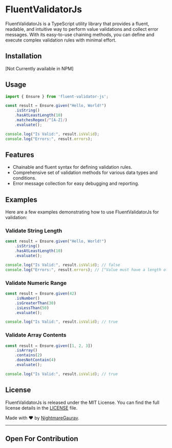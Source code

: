 # FluentValidatorJs

FluentValidatorJs is a TypeScript utility library that provides a fluent, readable, and intuitive way to perform value validations and collect error messages. With its easy-to-use chaining methods, you can define and execute complex validation rules with minimal effort.

## Installation
[Not Currently available in NPM]

## Usage

```typescript
import { Ensure } from 'fluent-validator-js';

const result = Ensure.given("Hello, World!")
    .isString()
    .hasAtLeastLength(10)
    .matchesRegex(/^[A-Z]/)
    .evaluate();

console.log("Is Valid:", result.isValid);
console.log("Errors:", result.errors);
```

## Features

- Chainable and fluent syntax for defining validation rules.
- Comprehensive set of validation methods for various data types and conditions.
- Error message collection for easy debugging and reporting.

## Examples

Here are a few examples demonstrating how to use FluentValidatorJs for validation:

### Validate String Length

```typescript
const result = Ensure.given("Hello, World!")
    .isString()
    .hasAtLeastLength(10)
    .evaluate();

console.log("Is Valid:", result.isValid); // false
console.log("Errors:", result.errors); // ["Value must have a length of 10 at minimum."]
```

### Validate Numeric Range

```typescript
const result = Ensure.given(42)
    .isNumber()
    .isGreaterThan(30)
    .isLessThan(50)
    .evaluate();

console.log("Is Valid:", result.isValid); // true
```

### Validate Array Contents

```typescript
const result = Ensure.given([1, 2, 3])
    .isArray()
    .contains(2)
    .doesNotContain(4)
    .evaluate();

console.log("Is Valid:", result.isValid); // true
```

## License

FluentValidatorJs is released under the MIT License. You can find the full license details in the [LICENSE](LICENSE) file.

Made with ❤️ by [NightmareGaurav](https://github.com/nightmaregaurav).

---
Open For Contribution
---
